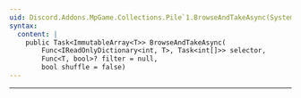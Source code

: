 ```yaml
---
uid: Discord.Addons.MpGame.Collections.Pile`1.BrowseAndTakeAsync(System.Func{System.Collections.Generic.IReadOnlyDictionary{System.Int32,`0},System.Threading.Tasks.Task{System.Int32[]}},System.Func{`0,System.Boolean},System.Boolean)
syntax:
  content: |
    public Task<ImmutableArray<T>> BrowseAndTakeAsync(
        Func<IReadOnlyDictionary<int, T>, Task<int[]>> selector,
        Func<T, bool>? filter = null,
        bool shuffle = false)
---
```

---